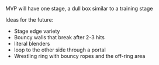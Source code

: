 MVP will have one stage, a dull box similar to a training stage

Ideas for the future:
- Stage edge variety
- Bouncy walls that break after 2-3 hits
- literal blenders
- loop to the other side through a portal
- Wrestling ring with bouncy ropes and the off-ring area